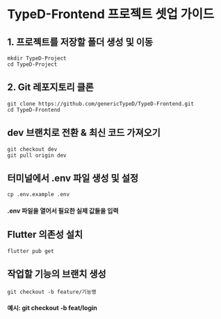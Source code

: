 # TypeD-Frontend 프로젝트 셋업 가이드

## 1. 프로젝트를 저장할 폴더 생성 및 이동
~~~
mkdir TypeD-Project
cd TypeD-Project
~~~

## 2. Git 레포지토리 클론
~~~
git clone https://github.com/genericTypeD/TypeD-Frontend.git
cd TypeD-Frontend
~~~

## dev 브랜치로 전환 & 최신 코드 가져오기
~~~
git checkout dev
git pull origin dev
~~~

## 터미널에서 .env 파일 생성 및 설정 
~~~
cp .env.example .env
~~~
#### .env 파일을 열어서 필요한 실제 값들을 입력

## Flutter 의존성 설치
~~~
flutter pub get
~~~

## 작업할 기능의 브랜치 생성
~~~
git checkout -b feature/기능명
~~~
#### 예시: git checkout -b feat/login